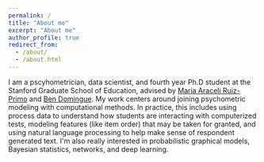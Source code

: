 ```yaml
---
permalink: /
title: "About me"
excerpt: "About me"
author_profile: true
redirect_from: 
  - /about/
  - /about.html
---
```


I am a pscyhometrician, data scientist, and fourth year Ph.D student at the Stanford Graduate School of Education, advised by [Maria Araceli Ruiz-Primo](https://ed.stanford.edu/faculty/aruiz) and [Ben Domingue](https://ed.stanford.edu/faculty/bdomingu). My work centers around joining psychometric modeling with computational methods. In practice, this includes using process data to understand how students are interacting with computerized tests, modeling features (like item order) that may be taken for granted, and using natural language processing to help make sense of respondent generated text. I'm also really interested in probabilistic graphical models, Bayesian statistics, networks, and deep learning.
